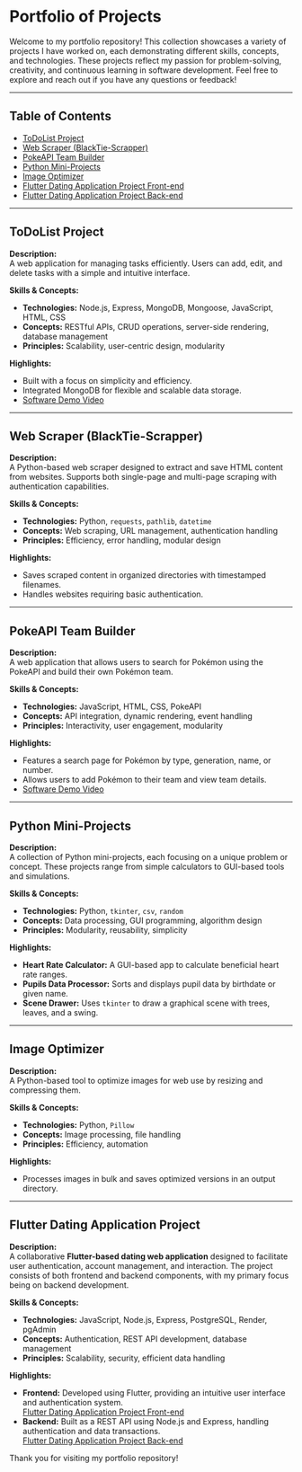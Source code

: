 # Portfolio of Projects

Welcome to my portfolio repository! This collection showcases a variety of projects I have worked on, each demonstrating different skills, concepts, and technologies. These projects reflect my passion for problem-solving, creativity, and continuous learning in software development. Feel free to explore and reach out if you have any questions or feedback!

---

## Table of Contents

- [ToDoList Project](#todolist-project)
- [Web Scraper (BlackTie-Scrapper)](#web-scraper-blacktie-scrapper)
- [PokeAPI Team Builder](#pokeapi-team-builder)
- [Python Mini-Projects](#python-mini-projects)
- [Image Optimizer](#image-optimizer)
- [Flutter Dating Application Project Front-end](https://github.com/naroburnett/FlutterFrontEnd)
- [Flutter Dating Application Project Back-end](https://github.com/naroburnett/FlutterBackEnd)

---

## ToDoList Project

**Description:**  
A web application for managing tasks efficiently. Users can add, edit, and delete tasks with a simple and intuitive interface.

**Skills & Concepts:**

- **Technologies:** Node.js, Express, MongoDB, Mongoose, JavaScript, HTML, CSS
- **Concepts:** RESTful APIs, CRUD operations, server-side rendering, database management
- **Principles:** Scalability, user-centric design, modularity

**Highlights:**

- Built with a focus on simplicity and efficiency.
- Integrated MongoDB for flexible and scalable data storage.
- [Software Demo Video](https://drive.google.com/file/d/19Ectx0qf4DveIQ1d-UBclgjXK_exzLUk/view?usp=share_link)

---

## Web Scraper (BlackTie-Scrapper)

**Description:**  
A Python-based web scraper designed to extract and save HTML content from websites. Supports both single-page and multi-page scraping with authentication capabilities.

**Skills & Concepts:**

- **Technologies:** Python, `requests`, `pathlib`, `datetime`
- **Concepts:** Web scraping, URL management, authentication handling
- **Principles:** Efficiency, error handling, modular design

**Highlights:**

- Saves scraped content in organized directories with timestamped filenames.
- Handles websites requiring basic authentication.

---

## PokeAPI Team Builder

**Description:**  
A web application that allows users to search for Pokémon using the PokeAPI and build their own Pokémon team.

**Skills & Concepts:**

- **Technologies:** JavaScript, HTML, CSS, PokeAPI
- **Concepts:** API integration, dynamic rendering, event handling
- **Principles:** Interactivity, user engagement, modularity

**Highlights:**

- Features a search page for Pokémon by type, generation, name, or number.
- Allows users to add Pokémon to their team and view team details.
- [Software Demo Video](https://drive.google.com/file/d/1tGcHJTNvnpmNc-9fruvO72v9t44xT009/view?usp=sharing)

---

## Python Mini-Projects

**Description:**  
A collection of Python mini-projects, each focusing on a unique problem or concept. These projects range from simple calculators to GUI-based tools and simulations.

**Skills & Concepts:**

- **Technologies:** Python, `tkinter`, `csv`, `random`
- **Concepts:** Data processing, GUI programming, algorithm design
- **Principles:** Modularity, reusability, simplicity

**Highlights:**

- **Heart Rate Calculator:** A GUI-based app to calculate beneficial heart rate ranges.
- **Pupils Data Processor:** Sorts and displays pupil data by birthdate or given name.
- **Scene Drawer:** Uses `tkinter` to draw a graphical scene with trees, leaves, and a swing.

---

## Image Optimizer

**Description:**  
A Python-based tool to optimize images for web use by resizing and compressing them.

**Skills & Concepts:**

- **Technologies:** Python, `Pillow`
- **Concepts:** Image processing, file handling
- **Principles:** Efficiency, automation

**Highlights:**

- Processes images in bulk and saves optimized versions in an output directory.

---
## Flutter Dating Application Project

**Description:**  
A collaborative **Flutter-based dating web application** designed to facilitate user authentication, account management, and interaction. The project consists of both frontend and backend components, with my primary focus being on backend development.

**Skills & Concepts:**

- **Technologies:** JavaScript, Node.js, Express, PostgreSQL, Render, pgAdmin
- **Concepts:** Authentication, REST API development, database management
- **Principles:** Scalability, security, efficient data handling

**Highlights:**

- **Frontend:** Developed using Flutter, providing an intuitive user interface and authentication system.  
  [Flutter Dating Application Project Front-end](https://github.com/naroburnett/FlutterFrontEnd)
- **Backend:** Built as a REST API using Node.js and Express, handling authentication and data transactions.  
  [Flutter Dating Application Project Back-end](https://github.com/naroburnett/FlutterBackEnd)

Thank you for visiting my portfolio repository!
